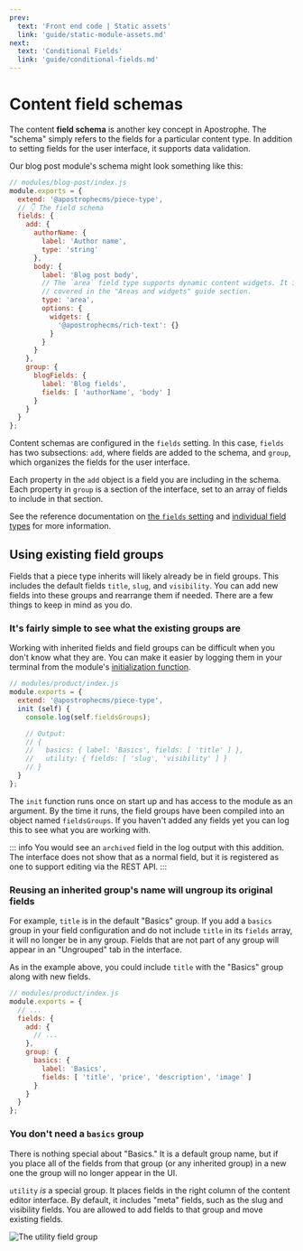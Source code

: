 ```yaml
---
prev:
  text: 'Front end code | Static assets'
  link: 'guide/static-module-assets.md'
next:
  text: 'Conditional Fields'
  link: 'guide/conditional-fields.md'
---
```

# Content field schemas

The content **field schema** is another key concept in Apostrophe. The "schema" simply refers to the fields for a particular content type. In addition to setting fields for the user interface, it supports data validation.

Our blog post module's schema might look something like this:

```javascript
// modules/blog-post/index.js
module.exports = {
  extend: '@apostrophecms/piece-type',
  // 👇 The field schema
  fields: {
    add: {
      authorName: {
        label: 'Author name',
        type: 'string'
      },
      body: {
        label: 'Blog post body',
        // The `area` field type supports dynamic content widgets. It is
        // covered in the "Areas and widgets" guide section.
        type: 'area',
        options: {
          widgets: {
            '@apostrophecms/rich-text': {}
          }
        }
      }
    },
    group: {
      blogFields: {
        label: 'Blog fields',
        fields: [ 'authorName', 'body' ]
      }
    }
  }
};
```

Content schemas are configured in the `fields` setting. In this case, `fields` has two subsections: `add`, where fields are added to the schema, and `group`, which organizes the fields for the user interface.

Each property in the `add` object is a field you are including in the schema. Each property in `group` is a section of the interface, set to an array of fields to include in that section.

See the reference documentation on [the `fields` setting](/reference/module-api/module-overview.md#fields) and [individual field types](/reference/field-types/index) for more information.

## Using existing field groups

Fields that a piece type inherits will likely already be in field groups. This includes the default fields `title`, `slug`, and `visibility`. You can add new fields into these groups and rearrange them if needed. There are a few things to keep in mind as you do.

### It's fairly simple to see what the existing groups are

 Working with inherited fields and field groups can be difficult when you don't know what they are. You can make it easier by logging them in your terminal from the module's [initialization function](/reference/module-api/module-overview.md#initialization-function).

```javascript
// modules/product/index.js
module.exports = {
  extend: '@apostrophecms/piece-type',
  init (self) {
    console.log(self.fieldsGroups);

    // Output:
    // {
    //   basics: { label: 'Basics', fields: [ 'title' ] },
    //   utility: { fields: [ 'slug', 'visibility' ] }
    // }
  }
};
```

The `init` function runs once on start up and has access to the module as an argument. By the time it runs, the field groups have been compiled into an object named `fieldsGroups`. If you haven't added any fields yet you can log this to see what you are working with.

::: info
You would see an `archived` field in the log output with this addition. The interface does not show that as a normal field, but it is registered as one to support editing via the REST API.
:::

### Reusing an inherited group's name will ungroup its original fields

For example, `title` is in the default "Basics" group. If you add a `basics` group in your field configuration and do not include `title` in its `fields` array, it will no longer be in any group. Fields that are not part of any group will appear in an "Ungrouped" tab in the interface.

As in the example above, you could include `title` with the "Basics" group along with new fields.

``` js
// modules/product/index.js
module.exports = {
  // ...
  fields: {
    add: {
      // ...
    },
    group: {
      basics: {
        label: 'Basics',
        fields: [ 'title', 'price', 'description', 'image' ]
      }
    }
  }
};
```

### You don't need a `basics` group

There is nothing special about "Basics." It is a default group name, but if you place all of the fields from that group (or any inherited group) in a new one the group will no longer appear in the UI.

`utility` _is_ a special group. It places fields in the right column of the content editor interface. By default, it includes "meta" fields, such as the slug and visibility fields. You are allowed to add fields to that group and move existing fields.

![The utility field group](/images/fields-utility-highlight.jpg)

